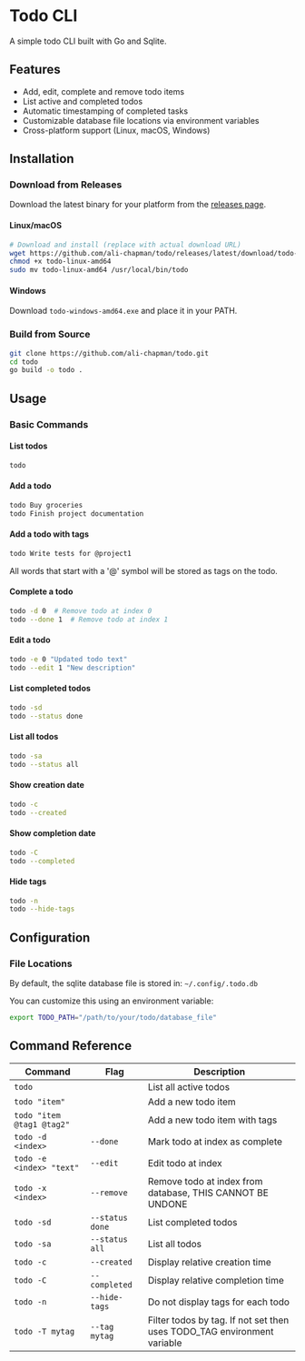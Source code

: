 # Todo CLI

A simple todo CLI built with Go and Sqlite.

## Features

- Add, edit, complete and remove todo items
- List active and completed todos
- Automatic timestamping of completed tasks
- Customizable database file locations via environment variables
- Cross-platform support (Linux, macOS, Windows)

## Installation

### Download from Releases

Download the latest binary for your platform from the [releases page](https://github.com/ali-chapman/todo/releases).

#### Linux/macOS
```bash
# Download and install (replace with actual download URL)
wget https://github.com/ali-chapman/todo/releases/latest/download/todo-linux-amd64
chmod +x todo-linux-amd64
sudo mv todo-linux-amd64 /usr/local/bin/todo
```

#### Windows
Download `todo-windows-amd64.exe` and place it in your PATH.

### Build from Source

```bash
git clone https://github.com/ali-chapman/todo.git
cd todo
go build -o todo .
```

## Usage

### Basic Commands

#### List todos
```bash
todo
```

#### Add a todo
```bash
todo Buy groceries
todo Finish project documentation
```

#### Add a todo with tags
```bash
todo Write tests for @project1
```
All words that start with a '@' symbol will be stored as tags on the todo.

#### Complete a todo
```bash
todo -d 0  # Remove todo at index 0
todo --done 1  # Remove todo at index 1
```

#### Edit a todo
```bash
todo -e 0 "Updated todo text"
todo --edit 1 "New description"
```

#### List completed todos
```bash
todo -sd
todo --status done
```

#### List all todos
```bash
todo -sa
todo --status all
```

#### Show creation date
```bash
todo -c
todo --created
```

#### Show completion date
```bash
todo -C
todo --completed
```

#### Hide tags
```bash
todo -n
todo --hide-tags
```

## Configuration

### File Locations

By default, the sqlite database file is stored in: `~/.config/.todo.db`

You can customize this using an environment variable:

```bash
export TODO_PATH="/path/to/your/todo/database_file"
```

## Command Reference

| Command | Flag | Description |
|---------|------|-------------|
| `todo` | | List all active todos |
| `todo "item"` | | Add a new todo item |
| `todo "item @tag1 @tag2"` | | Add a new todo item with tags |
| `todo -d <index>` | `--done` | Mark todo at index as complete |
| `todo -e <index> "text"` | `--edit` | Edit todo at index |
| `todo -x <index>` | `--remove` | Remove todo at index from database, THIS CANNOT BE UNDONE |
| `todo -sd` | `--status done` | List completed todos |
| `todo -sa` | `--status all` | List all todos |
| `todo -c` | `--created` | Display relative creation time |
| `todo -C` | `--completed` | Display relative completion time |
| `todo -n` | `--hide-tags` | Do not display tags for each todo |
| `todo -T mytag` | `--tag mytag` | Filter todos by tag. If not set then uses TODO_TAG environment variable |
